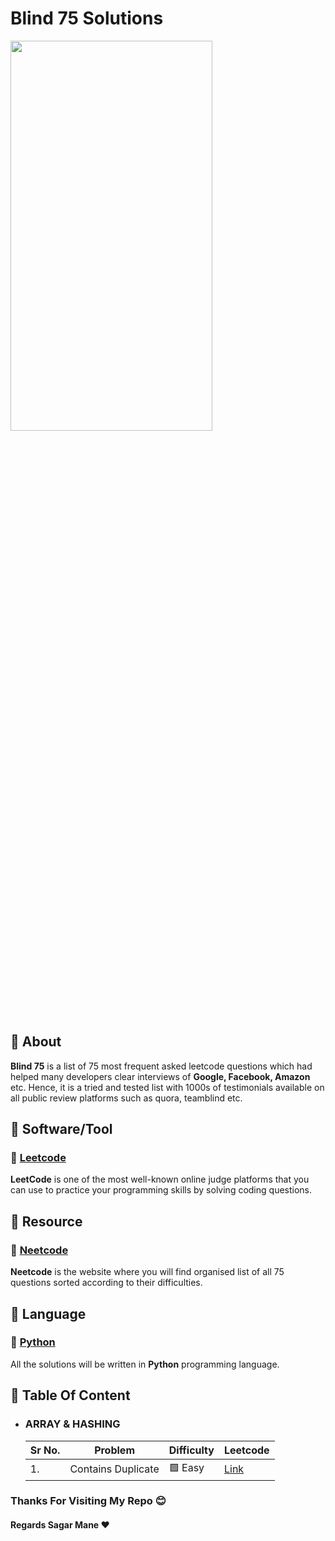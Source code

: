 # Blind 75 Solutions

<p>
  <img src="https://img.freepik.com/free-vector/brain-with-digital-circuit-programmer-with-laptop-machine-learning-artificial-intelligence-digital-brain-artificial-thinking-process-concept-vector-isolated-illustration_335657-2246.jpg?w=996&t=st=1664304040~exp=1664304640~hmac=119cf5e11950efddc59a3f69c4f736a70c3142af7e3ed5668cc998992e023525" width="80%" height="40%"/>
</p>

## :beginner: About

**Blind 75** is a list of 75 most frequent asked leetcode questions which had helped many developers clear interviews of **Google, Facebook, Amazon** etc. Hence, it is a tried and tested list with 1000s of testimonials available on all public review platforms such as quora, teamblind etc.

## :beginner: Software/Tool

###	:pushpin: <a href="https://leetcode.com/" target="_blank">Leetcode</a>

**LeetCode** is one of the most well-known online judge platforms that you can use to practice your programming skills by solving coding questions.
  
## :beginner: Resource 

### :pushpin: <a href="https://neetcode.io/practice" target="_blank">Neetcode</a>

**Neetcode** is the website where you will find organised list of all 75 questions sorted according to their difficulties.

## :beginner: Language

### :pushpin: <a href="https://www.python.org/downloads/" target="_blank">Python</a>

All the solutions will be written in **Python** programming language.
  
## :beginner: Table Of Content

- ### ARRAY & HASHING

  | Sr No.  | Problem                       | Difficulty  |  Leetcode                      |
  | ------- | ----------------------------- | ----------- | ------------------------------ |
  | 1.      | Contains Duplicate            | :green_square: Easy | <a href="https://leetcode.com/problems/contains-duplicate/" target="_blank">Link</a> | 

  
### Thanks For Visiting My Repo :blush:
#### Regards Sagar Mane :heart:
